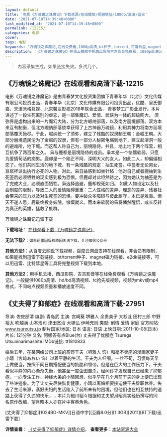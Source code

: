 ```yaml
---
layout: default
title: '电影《万魂镜之诛魔记》下载资源/在线播放/视频地址/1080p/高清/蓝光'
date: "2021-07-10T14:39:48+0800"
last_modified_at: "2021-07-10T14:39:48+0800"
permalink: /12215/
categories: 电影
cover:
tags: 电影
keywords: '万魂镜之诛魔记,在线免费看,1080p高清,bt种子,torrent,百度云盘,magnet,磁力链,迅雷下载资源'
description: '《万魂镜之诛魔记》在线云播放手机西瓜影院吉吉影音免费看，1080p高清bd/hd未删减完整版和tc抢先枪版，mkv/mp4格式，附带bt/torrent种子、magnet/磁力链、百度云盘、网盘资源迅雷下载链接'
---
```


>内容采集生成，如果链接失效，多试几个。


## 《万魂镜之诛魔记》在线观看和高清下载-12215

电影《万魂镜之诛魔记》是由青春梦文化投资集团旗下青春年华（北京）文化传媒有限公司投资出品，青春年华（北京）文化传媒有限公司投资出品，优酷、皇氏御嘉、天津派格互娱、北京馨友影视2018年联合出品， 青春梦工厂影业发行。本片讲述了一段生死离别的虐恋，是一部集魔幻、爱情、武侠为一体的超级网大。 须弥界是虚构出来的一片魔幻大陆，分为北方崛纳部落，以及南方丽境部落。双方本来互有制衡，但北方崛纳部落侥幸获得了上古神器万魂镜，利用其神力将南方丽境部落覆灭殆尽。于此，崛纳统一了须弥，建立了残酷的奴隶制王朝：金崛王朝。大部分丽境遗民沦为了金崛的奴隶，但有一部分人秘密龟缩到地下，建立起溶洞一般的避难所，地下城。而这帮人称自己为，丽境隐侍。并且，地上地下两个阵营，相互抗争了两百年之久。 枭与鹿都是丽境隐侍的成员。枭本是一个怯懦软弱，只愿为爱情苟活的痴男。鹿却是一个刚正不阿、深明大义的女人。如此二人，却偏偏相恋了。他们共同生活的地下城，有一条残酷的规定：抽生死签。中签者无论男女，豆浆杯派出执行必死的人物。对此，枭日益感到如坐针毡：他对自己或者鹿抽到生死签后必须牺牲的现实感到极为恐惧。但鹿却对此坦然待之，因为她认为抽签是为了完成大业，必须直面牺牲。枭选择逃避，鹿却视死如归。 如此人物设定以及社会制度的限制，导致二人的爱情阻碍重重：二人性格的差异、理念的差异、残暴社会带来的压力以及对生死签的恐惧。要冲破众多障碍与彼此厮守，本已是难事。但天不遂人愿，鹿最终投身妓院，慷慨就义。而本来软弱的枭将幡然醒悟，成长反转为真正的英雄，拯救了族群。


万魂镜之诛魔记迅雷下载

**下载地址**： [在线观看下载 《万魂镜之诛魔记》](https://www.993dy.com//vod-detail-id-35231.html) 


**无法下载?**：`如果迅雷因版权原因无法下载，关注微信公众号 `

**其他方法1**：从百度云网盘下载视频，百度云网盘支持在线观看，非会员有限制，如果能找到迅雷下载链接、bt/torrent种子、magnet磁力链接、e2dk链接等，可以用迅雷、比特彗星等工具将完整视频下载到本地。

**其他方法2**：用手机云播、西瓜影院、吉吉影音等在线免费观看《万魂镜之诛魔记》，一般提供1080p高清、hd/bd高清视频、tc抢先版视频，视频为mkv或mp4格式，不同站点视频质量和播放速度不同。


## 《丈夫得了抑郁症》在线观看和高清下载-27951

导演: 佐佐部清 编剧: 青岛武 主演: 宫崎葵 堺雅人 余贵美子 大杉涟 田村三郎 中野裕太 吹越满 山本浩司 津田宽治 犬塚弘 伊崎充则 类型: 剧情 爱情 家庭 官方网站: www.tsureutsu.jp 制片国家/地区: 日本 语言: 日语 上映日期: 2011-10-08(日本) 片长: 121分钟 又名: 阿娜答有点Blue(台) 丈夫得了忧郁症 Tsurega Utsuninarimashite IMDb链接: tt1810833

婚后五年，在某网络公司上班的髙野干夫（堺雅人 饰）和毫不卖座的漫画家妻子小晴（宮﨑あおい 饰）过着平静的生活。干夫为人纤细，一丝不苟，习惯每天早上做便当，按照不同日期搭配便当的奶酪和领带。但是在巨大的工作压力下，干夫看似平静的内心渐渐失衡，他甚至一度企图自杀，经问诊才发现自己已经患了抑郁症。一向专注工作、神经大条的小晴回想，似乎早在几个月前干夫的身上便已出现了些许迹象。为了让丈夫尽快恢复健康，小晴以离婚相要挟迫使干夫辞职休养。失去了生活来源，髙野夫妇的生活陷入了前所未有的困境，但他们也在相互扶持的道路上获得了久违的快乐…… 本片为細川貂々根据和丈夫望月昭真实经历撰写的同名原作改编，望月昭本人亦在片中客串角色。


[丈夫得了抑郁症][1024BD-MKV][日语中字][豆瓣8.0分][1.3GB][2011][BT下载/迅雷下载]

**详情查看**： [《丈夫得了抑郁症》详情介绍](/movie/27951/)， **查看更多**：[本站资源大全](/movie/t/all/)

